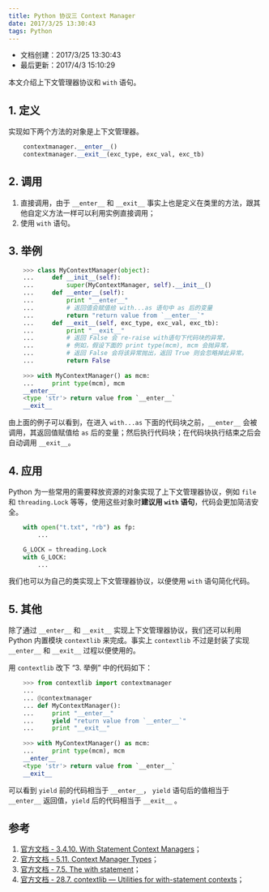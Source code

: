 ```yaml
---
title: Python 协议三 Context Manager
date: 2017/3/25 13:30:43
tags: Python
---
```


- 文档创建：2017/3/25 13:30:43
- 最后更新：2017/4/3 15:10:29

本文介绍上下文管理器协议和 `with` 语句。

<!-- more -->

## 1. 定义 ##

实现如下两个方法的对象是上下文管理器。

``` Python
    contextmanager.__enter__()
    contextmanager.__exit__(exc_type, exc_val, exc_tb)
```

## 2. 调用 ##

1. 直接调用，由于 `__enter__` 和 `__exit__` 事实上也是定义在类里的方法，跟其他自定义方法一样可以利用实例直接调用；
2. 使用 `with` 语句。

## 3. 举例 ##

``` Python
    >>> class MyContextManager(object):
    ...     def __init__(self):
    ...         super(MyContextManager, self).__init__()
    ...     def __enter__(self):
    ...         print "__enter__"
    ...         # 返回值会赋值给 with...as 语句中 as 后的变量
    ...         return "return value from `__enter__`"
    ...     def __exit__(self, exc_type, exc_val, exc_tb):
    ...         print "__exit__"
    ...         # 返回 False 会 re-raise with语句下代码块的异常，
    ...         # 例如，假设下面的 print type(mcm), mcm 会抛异常，
    ...         # 返回 False 会将该异常抛出，返回 True 则会忽略掉此异常。
    ...         return False
    
    >>> with MyContextManager() as mcm:
    ...     print type(mcm), mcm
    __enter__
    <type 'str'> return value from `__enter__`
    __exit__
```

由上面的例子可以看到，在进入 `with...as` 下面的代码块之前，`__enter__` 会被调用，其返回值赋值给 `as` 后的变量；然后执行代码块；在代码块执行结束之后会自动调用 `__exit__`。

## 4. 应用 ##

Python 为一些常用的需要释放资源的对象实现了上下文管理器协议，例如 `file` 和 `threading.Lock` 等等，使用这些对象时**建议用 `with` 语句**，代码会更加简洁安全。

``` Python
    with open("t.txt", "rb") as fp:
        ...

    G_LOCK = threading.Lock
    with G_LOCK:
        ...
```

我们也可以为自己的类实现上下文管理器协议，以便使用 `with` 语句简化代码。

## 5. 其他 ##

除了通过 `__enter__` 和 `__exit__` 实现上下文管理器协议，我们还可以利用 Python 内置模块 `contextlib` 来完成。事实上 `contextlib` 不过是封装了实现 `__enter__` 和 `__exit__` 过程以便使用的。

用 `contextlib` 改下 “3. 举例” 中的代码如下：

``` Python
    >>> from contextlib import contextmanager
    ...
    ... @contextmanager
    ... def MyContextManager():
    ...     print "__enter__"
    ...     yield "return value from `__enter__`"
    ...     print "__exit__"
    
    >>> with MyContextManager() as mcm:
    ...     print type(mcm), mcm
    __enter__
    <type 'str'> return value from `__enter__`
    __exit__
```

可以看到 `yield` 前的代码相当于 `__enter__`， `yield` 语句后的值相当于 `__enter__` 返回值，`yield` 后的代码相当于 `__exit__` 。

## 参考 ##

1. [官方文档 - 3.4.10. With Statement Context Managers](https://docs.python.org/2.7/reference/datamodel.html#with-statement-context-managers)；
2. [官方文档 - 5.11. Context Manager Types](https://docs.python.org/2.7/library/stdtypes.html#typecontextmanager)；
3. [官方文档 - 7.5. The with statement](https://docs.python.org/2.7/reference/compound_stmts.html#with)；
4. [官方文档 - 28.7. contextlib — Utilities for with-statement contexts](https://docs.python.org/2.7/library/contextlib.html#module-contextlib)；
